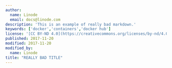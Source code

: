 ```yaml
---
author:
  name: Linode
  email: docs@linode.com
description: 'This is an example of really bad markdown.'
keywords: ['docker','containers','docker hub']
license: '[CC BY-ND 4.0](https://creativecommons.org/licenses/by-nd/4.0)'
published: 2017-11-20
modified: 2017-11-20
modified_by:
  name: Linode
title: "REALLY BAD TITLE"
---
```

